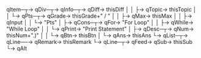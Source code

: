 qItem─┬→ qDiv─┬→ qInfo─┬→ qDiff→ thisDiff
      │       │        ├→ qTopic→ thisTopic
      │       │        └→ qPts─┬→ qGrade→ thisGrade+" / "
      │       │                ├→ qMax→ thisMax
      │       │                ├→ qInput
      │       │                └→ "Pts"
      │       ├→ qCons─┬→ qFor→ "For Loop"
      │       │        ├→ qWhile→ "While Loop"
      │       │        └→ qPrint→ "Print Statement"
      │       ├→ qDesc─┬→ qNum→ thisNum+".)"
      │       │        └→ qBtn→ thisBtn
      │       └→ qAns→ thisAns
      └→ qList─┬→ qLine──→ qRemark→ thisRemark
               └→ qLine─┬→ qFeed→ qSub→ thisSub
                        └→ qAlt
